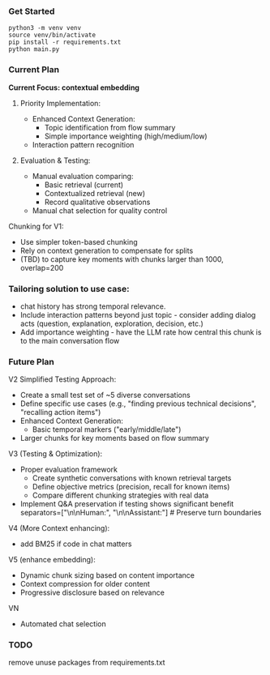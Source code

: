 ### Get Started
```
python3 -m venv venv
source venv/bin/activate
pip install -r requirements.txt
python main.py
```

### Current Plan
**Current Focus: contextual embedding**
1. Priority Implementation:
   - Enhanced Context Generation:
     - Topic identification from flow summary
     - Simple importance weighting (high/medium/low)
   - Interaction pattern recognition

2. Evaluation & Testing:
   - Manual evaluation comparing:
     - Basic retrieval (current)
     - Contextualized retrieval (new)
     - Record qualitative observations
   - Manual chat selection for quality control

Chunking for V1:
- Use simpler token-based chunking
- Rely on context generation to compensate for splits
- (TBD) to capture key moments with chunks larger than 1000, overlap=200

### Tailoring solution to use case:
- chat history has strong temporal relevance.
- Include interaction patterns beyond just topic - consider adding dialog acts (question, explanation, exploration, decision, etc.)
- Add importance weighting - have the LLM rate how central this chunk is to the main conversation flow

### Future Plan
V2 Simplified Testing Approach:
   - Create a small test set of ~5 diverse conversations
   - Define specific use cases (e.g., "finding previous technical decisions", "recalling action items")
   - Enhanced Context Generation:
     - Basic temporal markers ("early/middle/late")
   - Larger chunks for key moments based on flow summary

V3 (Testing & Optimization):
- Proper evaluation framework
  - Create synthetic conversations with known retrieval targets
  - Define objective metrics (precision, recall for known items)
  - Compare different chunking strategies with real data
- Implement Q&A preservation if testing shows significant benefit
  separators=["\n\nHuman:", "\n\nAssistant:"] # Preserve turn boundaries

V4 (More Context enhancing):
- add BM25 if code in chat matters

V5 (enhance embedding):
- Dynamic chunk sizing based on content importance
- Context compression for older content
- Progressive disclosure based on relevance

VN
- Automated chat selection

### TODO
remove unuse packages from requirements.txt